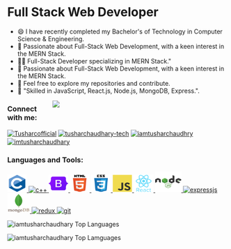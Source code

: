 # Full Stack Web Developer

<ul>
  <li>😄 I have recently completed my Bachelor's of Technology in Computer Science & Engineering.</li>
  <li>🚀 Passionate about Full-Stack Web Development, with a keen interest in the MERN Stack.</li>
  <li>👨‍💻 Full-Stack Developer specializing in MERN Stack."</li>
  <li>🚀 Passionate about Full-Stack Web Development, with a keen interest in the MERN Stack.</li>
  <li>🎪 Feel free to explore my repositories and contribute.</li>
  <li>🌱 "Skilled in JavaScript, React.js, Node.js, MongoDB, Express.".</li>
</ul>

<img align="right" width="400" src="https://media.giphy.com/media/v1.Y2lkPTc5MGI3NjExczZpN2J5a2p2Z3R3ODZyZzM0eml2eG50ZGl6d3gxOHMweXczdno4MiZlcD12MV9naWZzX3NlYXJjaCZjdD1n/26tn33aiTi1jkl6H6/giphy.gif">

<!---
iamtusharchaudhary/iamtusharchaudhary is a ✨ special ✨ repository because its `README.md` (this file) appears on your GitHub profile.
You can click the Preview link to take a look at your changes.
--->

<h3 align="left">Connect with me:</h3>
<p align="left">
<a href="https://x.com/Tusharcofficial" target="blank"><img align="center" src="https://assets-global.website-files.com/5d66bdc65e51a0d114d15891/64cebdd90aef8ef8c749e848_X-EverythingApp-Logo-Twitter.jpg" alt="Tusharcofficial" height="30" width="45" /></a>
<a href="https://www.linkedin.com/in/tusharchaudhary-tech/" target="blank"><img align="center" src="https://raw.githubusercontent.com/rahuldkjain/github-profile-readme-generator/master/src/images/icons/Social/linked-in-alt.svg" alt="tusharchaudhary-tech" height="30" width="50" /></a>
<a href="https://instagram.com/iamtusharchaudhry" target="blank"><img align="center" src="https://raw.githubusercontent.com/rahuldkjain/github-profile-readme-generator/master/src/images/icons/Social/instagram.svg" alt="iamtusharchaudhry" height="30" width="50" /></a>
<a href="https://www.facebook.com/imtusharchaudhary" target="blank"><img align="center" src="https://1000logos.net/wp-content/uploads/2017/02/Facebook-Logosu.png" alt="imtusharchaudhary" height="30" width="50" /></a>
<p/>

<h3 align="left">Languages and Tools:</h3>
<p align="left"><a href="https://www.cprogramming.com/" target="_blank"> <img src="https://raw.githubusercontent.com/devicons/devicon/master/icons/c/c-original.svg" alt="c" width="45" height="40"/> </a> <a href="https://www.c++programming.com/" target="_blank"> <img src="https://cdn-icons-png.flaticon.com/512/6132/6132222.png" alt="c++" width="45" height="40"/> </a> <a href="https://getbootstrap.com" target="_blank"> <img src="https://raw.githubusercontent.com/devicons/devicon/master/icons/bootstrap/bootstrap-original.svg" alt="bootstrap" width="45" height="40"/> </a>  <a href="https://www.w3schools.com/html/default.asp" target="_blank"> <img src="https://raw.githubusercontent.com/devicons/devicon/master/icons/html5/html5-original-wordmark.svg" alt="html5" width="45" height="40"/> </a> <a href="https://www.w3schools.com/css/default.asp" target="_blank"> <img src="https://raw.githubusercontent.com/devicons/devicon/master/icons/css3/css3-original-wordmark.svg" alt="css3" width="45" height="40"/> </a> <a href="https://developer.mozilla.org/en-US/docs/Web/JavaScript" target="_blank"> <img src="https://raw.githubusercontent.com/devicons/devicon/master/icons/javascript/javascript-original.svg" alt="javascript" width="45" height="40"/> </a> <a href="https://reactjs.org/" target="_blank"> <img src="https://raw.githubusercontent.com/devicons/devicon/master/icons/react/react-original-wordmark.svg" alt="react" width="45" height="40"/> </a> <a href="https://nodejs.org" target="_blank"> <img src="https://raw.githubusercontent.com/devicons/devicon/master/icons/nodejs/nodejs-original-wordmark.svg" alt="nodejs" width="60" height="48"/> </a> <a href="https://getexpressjs.com" target="_blank"> <img src="https://cdn.hashnode.com/res/hashnode/image/upload/v1675637255386/f3a9a38b-116d-4b35-8f46-8d8abb78166f.png" alt="expressjs" width="60" height="40"/> </a>  <a href="https://www.mongodb.com/" target="_blank"> <img src="https://raw.githubusercontent.com/devicons/devicon/master/icons/mongodb/mongodb-original-wordmark.svg" alt="mongodb" width="52" height="45"/> </a> <a href="https://redux.js.org/" target="_blank"> <img src="https://cdn.worldvectorlogo.com/logos/redux.svg" alt="redux" width="40" height="35"/> </a>  <a href="https://git-scm.com/" target="_blank"> <img src="https://upload.wikimedia.org/wikipedia/commons/thumb/6/62/Git-logo-orange.svg/2560px-Git-logo-orange.svg.png" alt="git" width="47" height="37"/> </a> </p>

![iamtusharchaudhary Top Languages](https://github-readme-stats.vercel.app/api/top-langs/?username=iamtusharchaudhary&theme=vue-dark&show_icons=true&hide_border=true&layout=compact)

![iamtusharchaudhary Top Lamguages](https://github-readme-stats.vercel.app/api?username=iamtusharchaudhary&show_icons=true&locale=en)
